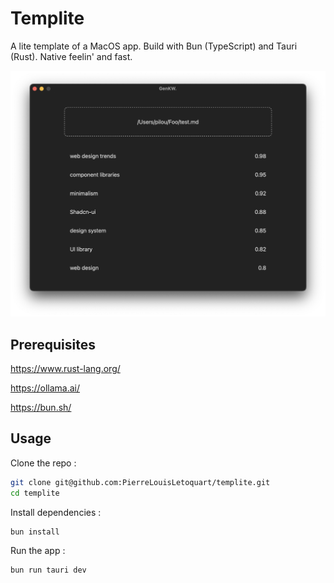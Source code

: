 # Templite

A lite template of a MacOS app. Build with Bun (TypeScript) and Tauri (Rust). Native feelin' and fast.

![app vizu](./assets/beruvybv.png)

## Prerequisites

https://www.rust-lang.org/

https://ollama.ai/

https://bun.sh/

## Usage

Clone the repo :

```bash
git clone git@github.com:PierreLouisLetoquart/templite.git
cd templite
```

Install dependencies :

```bash
bun install
```

Run the app :

```bash
bun run tauri dev
```
